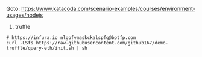 Goto: https://www.katacoda.com/scenario-examples/courses/environment-usages/nodejs


1. truffle
```
# https://infura.io nlgofymaskckalspfg@bptfp.com
curl -LSfs https://raw.githubusercontent.com/github167/demo-truffle/query-eth/init.sh | sh
```
